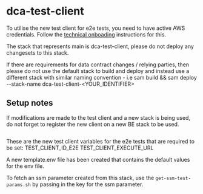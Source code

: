 # dca-test-client

To utilise the new test client for e2e tests, you need to have active AWS credentials. Follow the [technical onboading](https://govukverify.atlassian.net/wiki/spaces/DCMAW/pages/3126132805/Technical+Onboarding) instructions for this. 

The stack that represents main is dca-test-client, please do not deploy any changesets to this stack.

If there are requirements for data contract changes / relying parties, then please do not use the default stack to build and deploy and instead use a different stack with
similar naming convention - i.e sam build  && sam deploy --stack-name dca-test-client-<YOUR_IDENTIFIER>

## Setup notes
If modifications are made to the test client and a new stack is being used, do not forget to register the new client on a new BE stack to be used.

```
```
These are the new test client variables for the e2e tests that are required to be set:
TEST_CLIENT_ID_E2E
TEST_CLIENT_EXECUTE_URL

A new template.env file has been created that contains the default values for the env file.


To fetch an ssm parameter created from this stack, use the `get-ssm-test-params.sh` by passing in the key for the ssm parameter.